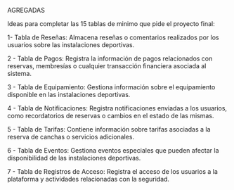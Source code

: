 AGREGADAS

Ideas para completar las 15 tablas de minimo que pide el proyecto final: 

1- Tabla de Reseñas:
Almacena reseñas o comentarios realizados por los usuarios sobre las instalaciones deportivas.

2 - Tabla de Pagos:
Registra la información de pagos relacionados con reservas, membresías o cualquier transacción financiera asociada al sistema.

3 - Tabla de Equipamiento:
Gestiona información sobre el equipamiento disponible en las instalaciones deportivas.

4 - Tabla de Notificaciones:
Registra notificaciones enviadas a los usuarios, como recordatorios de reservas o cambios en el estado de las mismas.

5 - Tabla de Tarifas:
Contiene información sobre tarifas asociadas a la reserva de canchas o servicios adicionales.

6 - Tabla de Eventos:
Gestiona eventos especiales que pueden afectar la disponibilidad de las instalaciones deportivas.

7 - Tabla de Registros de Acceso:
Registra el acceso de los usuarios a la plataforma y actividades relacionadas con la seguridad.
